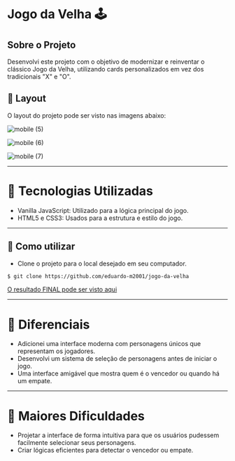 # Jogo da Velha 🕹️

## Sobre o Projeto
Desenvolvi este projeto com o objetivo de modernizar e reinventar o clássico Jogo da Velha, utilizando cards personalizados em vez dos tradicionais "X" e "O".

## 🎨 Layout
O layout do projeto pode ser visto nas imagens abaixo:

![mobile (5)](https://github.com/eduardo-m2001/jogo-da-velha/assets/88609782/de9ea72d-ce2b-4ecc-91ab-75230579e356)

![mobile (6)](https://github.com/eduardo-m2001/jogo-da-velha/assets/88609782/cb80de77-e868-45ca-a622-dd6ddcc7c9aa)

![mobile (7)](https://github.com/eduardo-m2001/jogo-da-velha/assets/88609782/4913b9f0-b4b0-40ba-8a7c-67cba6f60782)

___

# 📕 Tecnologias Utilizadas

- Vanilla JavaScript: Utilizado para a lógica principal do jogo.
- HTML5 e CSS3: Usados para a estrutura e estilo do jogo.
___

## 🚀 Como utilizar

- Clone o projeto para o local desejado em seu computador.

```bash
$ git clone https://github.com/eduardo-m2001/jogo-da-velha
```

[O resultado FINAL pode ser visto aqui](https://numbers-converter2023.netlify.app/)
___

# 🤩 Diferenciais
- Adicionei uma interface moderna com personagens únicos que representam os jogadores.
- Desenvolvi um sistema de seleção de personagens antes de iniciar o jogo.
- Uma interface amigável que mostra quem é o vencedor ou quando há um empate.
___

# 🤯 Maiores Dificuldades
- Projetar a interface de forma intuitiva para que os usuários pudessem facilmente selecionar seus personagens.
- Criar lógicas eficientes para detectar o vencedor ou empate.
  
